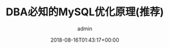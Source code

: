 ---
title: DBA必知的MySQL优化原理(推荐)
author: admin
type: post
date: 2018-08-16T01:43:17+00:00
url: /archives/18082
categories:
 - MySQL
tags:
 - mysql

---